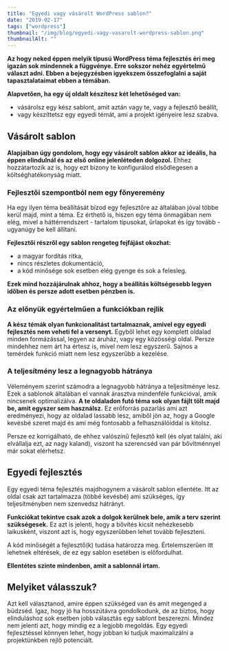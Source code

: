 ```yaml
---
title: "Egyedi vagy vásárolt WordPress sablon?"
date: "2019-02-17"
tags: ["wordpress"]
thumbnail: "/img/blog/egyedi-vagy-vasarolt-wordpress-sablon.png"
thumbnailAlt: ""
---
```


**Az hogy neked éppen melyik típusú WordPress téma fejlesztés éri meg igazán sok mindennek a függvénye. Erre sokszor nehéz egyértelmű választ adni. Ebben a bejegyzésben igyekszem összefoglalni a saját tapasztalataimat ebben a témában.**

**Alapvetően, ha egy új oldalt készítesz két lehetőséged van:**

- vásárolsz egy kész sablont, amit aztán vagy te, vagy a fejlesztő beállít,
- vagy készíttetsz egy egyedi témát, ami a projekt igényeire lesz szabva.

## Vásárolt sablon

**Alapjaiban úgy gondolom, hogy egy vásárolt sablon akkor az ideális, ha éppen elindulnál és az első online jelenléteden dolgozol.** Ehhez hozzátartozik az is, hogy ezt bizony te konfigurálod elsődlegesen a költséghatékonyság miatt.

### Fejlesztői szempontból nem egy főnyeremény

Ha egy ilyen téma beállítását bízod egy fejlesztőre az általában jóval többe kerül majd, mint a téma. Ez érthető is, hiszen egy téma önmagában nem elég, mivel a háttérrendszert - tartalom típusokat, űrlapokat és így tovább - ugyanúgy be kell állítani.

**Fejlesztői részről egy sablon rengeteg fejfájást okozhat:**

- a magyar fordítás ritka,
- nincs részletes dokumentáció,
- a kód minősége sok esetben elég gyenge és sok a felesleg.

**Ezek mind hozzájárulnak ahhoz, hogy a beállítás költségesebb legyen időben és persze adott esetben pénzben is.**

### Az előnyük egyértelműen a funkciókban rejlik

**A kész témák olyan funkcionalitást tartalmaznak, amivel egy egyedi fejlesztés nem veheti fel a versenyt.** Egyből lehet egy komplett oldalad minden formázással, legyen az áruház, vagy egy közösségi oldal. Persze mindehhez nem árt ha értesz is, mivel nem lesz egyszerű. Sajnos a temérdek funkció miatt nem lesz egyszerűbb a kezelése.

### A teljesítmény lesz a legnagyobb hátránya

Véleményem szerint számodra a legnagyobb hátránya a teljesítménye lesz. Ezek a sablonok általában el vannak árasztva mindenféle funkcióval, amik nincsenek optimalizálva. **A te oldaladon futó téma sok olyan fájlt tölt majd be, amit egyszer sem használsz.** Ez erőforrás pazarlás ami azt eredményezi, hogy az oldalad lassabb lesz, amiből jön az, hogy a Google kevésbé szeret majd és ami még fontosabb a felhasználóiddal is kitolsz.

Persze ez korrigálható, de ehhez valószínű fejlesztő kell (és olyat találni, aki elvállalja ezt, az nagy kaland), viszont ha szerencséd van pár bővítménnyel már sokat elérhetsz.

## Egyedi fejlesztés

Egy egyedi téma fejlesztés majdhogynem a vásárolt sablon ellentéte. Itt az oldal csak azt tartalmazza (többé kevésbé) ami szükséges, így teljesítményben nem szenvedsz hátrányt.

**Funkciókat tekintve csak azok a dolgok kerülnek bele, amik a terv szerint szükségesek.** Ez azt is jelenti, hogy a bővítés kicsit nehézkesebb laikusként, viszont azt is, hogy egyszerűbben lehet tovább fejleszteni.

A kód minőségét a fejlesztő(k) tudása határozza meg. Értelemszerűen itt lehetnek eltérések, de ez egy sablon esetében is előfordulhat.

**Ellentétes szinte mindenben, amit a sablonnál írtam.**

## Melyiket válasszuk?

Azt kell választanod, amire éppen szükséged van és amit megenged a büdzséd. Igaz, hogy jó ha hosszútávra gondolkodunk, de az biztos, hogy elinduláshoz sok esetben jobb választás egy sablont beszerezni. Mindez nem jelenti azt, hogy mindig ez a legjobb megoldás. Egy egyedi fejlesztéssel könnyen lehet, hogy jobban ki tudjuk maximalizálni a projektünkben rejlő potenciált.
